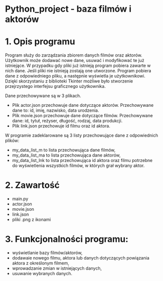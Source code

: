 # Python_project - baza filmów i aktorów

# 1. Opis programu
Program służy do zarządzania zbiorem danych filmów oraz aktorów. Użytkownik może dodawać nowe dane, usuwać i modyfikować te już istniejące. W przypadku gdy pliki już istnieją program pobiera zawarte w nich dane. Jeśli pliki nie istnieją zostają one utworzone. Program pobiera dane z odpowiedniego pliku, a następnie wyświetla je użytkownikowi. Dzięki skorzystaniu z biblioteki Tkinter możliwe było stworzenie przejrzystego interfejsu graficznego użytkownika.

Dane przechowywane są w 3 plikach. 
- Plik actor.json przechowuje dane dotyczące aktorów. Przechowywane dane to: id, imię, nazwisko, data urodzenia. 
- Plik movie.json przechowuje dane dotyczące filmów. Przechowywane dane: id, tytuł, reżyser, długość, rodzaj, data produkcji.
- Plik link.json przechowuje id filmu oraz id aktora.

W programie zadeklarowane są 3 listy przechowujące dane z odpowiednich plików:
- my_data_list_m to lista przechowująca dane filmów,
- my_data_list_ma to lista przechowująca dane aktorów,
- my_data_list_lnk to lista przechowująca id aktora oraz filmu potrzebne do wyświetlenia wszystkich filmów, w których grał wybrany aktor.

# 2. Zawartość
- main.py
- actor.json
- movie.json
- link.json
- pliki .png z ikonami

# 3. Funkcjonalności programu:
- wyświetlanie bazy filmów/aktorów,
- dodawaie nowego filmu, aktora lub danych dotyczących powiązania aktora z określonym filmem,
- wprowadzanie zmian w istniejących danych,
- usuwanie wybranych danych.
